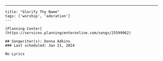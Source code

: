---
    title: "Glorify Thy Name"
    tags: ['worship', 'adoration']
    ---

    [Planning Center](https://services.planningcenteronline.com/songs/25599962)

    ## Songwriter(s): Donna Adkins
    ### Last scheduled: Jan 21, 2024          

    No Lyrics
    